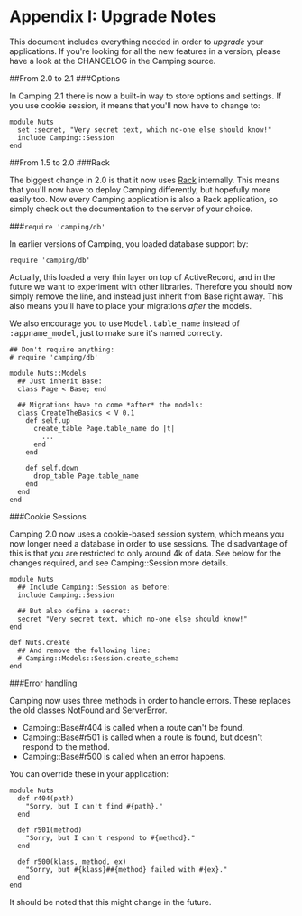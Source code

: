 # Appendix I: Upgrade Notes

This document includes everything needed in order to *upgrade* your
applications. If you're looking for all the new features in a version, please
have a look at the CHANGELOG in the Camping source.


##From 2.0 to 2.1
###Options

In Camping 2.1 there is now a built-in way to store options and settings. If
you use cookie session, it means that you'll now have to change to:

    module Nuts
      set :secret, "Very secret text, which no-one else should know!"
      include Camping::Session
    end


##From 1.5 to 2.0
###Rack

The biggest change in 2.0 is that it now uses [Rack](http://rack.rubyforge.org/)
internally. This means that you'll now have to deploy Camping differently, but
hopefully more easily too. Now every Camping application is also a Rack
application, so simply check out the documentation to the server of your
choice.

###`require 'camping/db'`

In earlier versions of Camping, you loaded database support by:

    require 'camping/db'
  
Actually, this loaded a very thin layer on top of ActiveRecord, and in the
future we want to experiment with other libraries. Therefore you should now
simply remove the line, and instead just inherit from Base right away. This
also means you'll have to place your migrations *after* the models.

We also encourage you to use <tt>Model.table_name</tt> instead of
<tt>:appname_model</tt>, just to make sure it's named correctly.

    ## Don't require anything:
    # require 'camping/db'
    
    module Nuts::Models
      ## Just inherit Base:
      class Page < Base; end
      
      ## Migrations have to come *after* the models:
      class CreateTheBasics < V 0.1
        def self.up
          create_table Page.table_name do |t|
            ...
          end
        end
        
        def self.down
          drop_table Page.table_name
        end
      end
    end

###Cookie Sessions

Camping 2.0 now uses a cookie-based session system, which means you now longer
need a database in order to use sessions. The disadvantage of this is that
you are restricted to only around 4k of data. See below for the changes
required, and see Camping::Session more details.

    module Nuts
      ## Include Camping::Session as before:
      include Camping::Session
      
      ## But also define a secret:
      secret "Very secret text, which no-one else should know!"
    end

    def Nuts.create
      ## And remove the following line:
      # Camping::Models::Session.create_schema
    end
  
###Error handling

Camping now uses three methods in order to handle errors. These replaces the
old classes NotFound and ServerError.

* Camping::Base#r404 is called when a route can't be found.
* Camping::Base#r501 is called when a route is found, but doesn't respond to 
  the method.
* Camping::Base#r500 is called when an error happens.

You can override these in your application:

    module Nuts
      def r404(path)
        "Sorry, but I can't find #{path}."
      end
      
      def r501(method)
        "Sorry, but I can't respond to #{method}."
      end
      
      def r500(klass, method, ex)
        "Sorry, but #{klass}##{method} failed with #{ex}."
      end
    end
  
It should be noted that this might change in the future.
